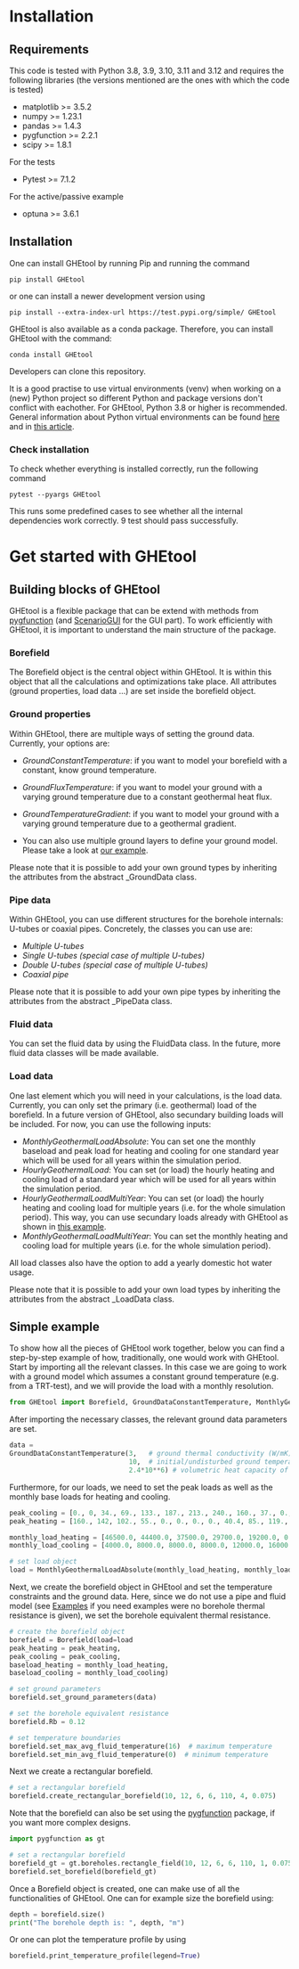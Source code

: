 # Installation

## Requirements
This code is tested with Python 3.8, 3.9, 3.10, 3.11 and 3.12 and requires the following libraries (the versions mentioned are the ones with which the code is tested)

* matplotlib >= 3.5.2
* numpy >= 1.23.1
* pandas >= 1.4.3
* pygfunction >= 2.2.1
* scipy >= 1.8.1

For the tests

* Pytest >= 7.1.2

For the active/passive example

* optuna >= 3.6.1

## Installation

One can install GHEtool by running Pip and running the command

```
pip install GHEtool
```

or one can install a newer development version using

```
pip install --extra-index-url https://test.pypi.org/simple/ GHEtool
```

GHEtool is also available as a conda package. Therefore, you can install GHEtool with the command:
````
conda install GHEtool
````

Developers can clone this repository.

It is a good practise to use virtual environments (venv) when working on a (new) Python project so different Python and package versions don't conflict with eachother. For GHEtool, Python 3.8 or higher is recommended. General information about Python virtual environments can be found [here](https://docs.Python.org/3.9/library/venv.html) and in [this article](https://www.freecodecamp.org/news/how-to-setup-virtual-environments-in-python/).

### Check installation

To check whether everything is installed correctly, run the following command

```
pytest --pyargs GHEtool
```

This runs some predefined cases to see whether all the internal dependencies work correctly. 9 test should pass successfully.

# Get started with GHEtool

## Building blocks of GHEtool
GHEtool is a flexible package that can be extend with methods from [pygfunction](https://pygfunction.readthedocs.io/en/stable/) (and [ScenarioGUI](https://github.com/tblanke/ScenarioGUI) for the GUI part).
To work efficiently with GHEtool, it is important to understand the main structure of the package.

### Borefield
The Borefield object is the central object within GHEtool. It is within this object that all the calculations and optimizations take place.
All attributes (ground properties, load data ...) are set inside the borefield object.

### Ground properties
Within GHEtool, there are multiple ways of setting the ground data. Currently, your options are:

* _GroundConstantTemperature_: if you want to model your borefield with a constant, know ground temperature.
* _GroundFluxTemperature_: if you want to model your ground with a varying ground temperature due to a constant geothermal heat flux.
* _GroundTemperatureGradient_: if you want to model your ground with a varying ground temperature due to a geothermal gradient.

* You can also use multiple ground layers to define your ground model. Please take a look at [our example](https://docs.ghetool.eu/en/latest/sources/code/Examples/start_in_different_month.html).

Please note that it is possible to add your own ground types by inheriting the attributes from the abstract _GroundData class.

### Pipe data
Within GHEtool, you can use different structures for the borehole internals: U-tubes or coaxial pipes.
Concretely, the classes you can use are:

* _Multiple U-tubes_
* _Single U-tubes (special case of multiple U-tubes)_
* _Double U-tubes (special case of multiple U-tubes)_
* _Coaxial pipe_
 
Please note that it is possible to add your own pipe types by inheriting the attributes from the abstract _PipeData class.

### Fluid data
You can set the fluid data by using the FluidData class. In the future, more fluid data classes will be made available.

### Load data
One last element which you will need in your calculations, is the load data. Currently, you can only set the primary (i.e. geothermal) load of the borefield.
In a future version of GHEtool, also secundary building loads will be included. For now, you can use the following inputs:

* _MonthlyGeothermalLoadAbsolute_: You can set one the monthly baseload and peak load for heating and cooling for one standard year which will be used for all years within the simulation period.
* _HourlyGeothermalLoad_: You can set (or load) the hourly heating and cooling load of a standard year which will be used for all years within the simulation period.
* _HourlyGeothermalLoadMultiYear_: You can set (or load) the hourly heating and cooling load for multiple years (i.e. for the whole simulation period). This way, you can use secundary loads already with GHEtool as shown in [this example](https://ghetool.readthedocs.io/en/stable/sources/code/Examples/active_passive_cooling.html).
* _MonthlyGeothermalLoadMultiYear_: You can set the monthly heating and cooling load for multiple years (i.e. for the whole simulation period).

All load classes also have the option to add a yearly domestic hot water usage.

Please note that it is possible to add your own load types by inheriting the attributes from the abstract _LoadData class.


## Simple example

To show how all the pieces of GHEtool work together, below you can find a step-by-step example of how, traditionally, one would work with GHEtool.
Start by importing all the relevant classes. In this case we are going to work with a ground model which assumes a constant ground temperature (e.g. from a TRT-test),
and we will provide the load with a monthly resolution.

```Python
from GHEtool import Borefield, GroundDataConstantTemperature, MonthlyGeothermalLoadAbsolute
```

After importing the necessary classes, the relevant ground data parameters are set.

```Python
data =
GroundDataConstantTemperature(3,   # ground thermal conductivity (W/mK)
							  10,  # initial/undisturbed ground temperature (deg C)
                              2.4*10**6) # volumetric heat capacity of the ground (J/m3K) 
```

Furthermore, for our loads, we need to set the peak loads as well as the monthly base loads for heating and cooling.

```Python
peak_cooling = [0., 0, 34., 69., 133., 187., 213., 240., 160., 37., 0., 0.]   # Peak cooling in kW
peak_heating = [160., 142, 102., 55., 0., 0., 0., 0., 40.4, 85., 119., 136.]  # Peak heating in kW

monthly_load_heating = [46500.0, 44400.0, 37500.0, 29700.0, 19200.0, 0.0, 0.0, 0.0, 18300.0, 26100.0, 35100.0, 43200.0]        # in kWh
monthly_load_cooling = [4000.0, 8000.0, 8000.0, 8000.0, 12000.0, 16000.0, 32000.0, 32000.0, 16000.0, 12000.0, 8000.0, 4000.0]  # in kWh

# set load object
load = MonthlyGeothermalLoadAbsolute(monthly_load_heating, monthly_load_cooling, peak_heating, peak_cooling)

```

Next, we create the borefield object in GHEtool and set the temperature constraints and the ground data.
Here, since we do not use a pipe and fluid model (see [Examples](https://ghetool.readthedocs.io/en/stable/sources/code/examples.html) if you need examples were no borehole thermal resistance is given),
we set the borehole equivalent thermal resistance.

```Python
# create the borefield object
borefield = Borefield(load=load
peak_heating = peak_heating,
peak_cooling = peak_cooling,
baseload_heating = monthly_load_heating,
baseload_cooling = monthly_load_cooling)

# set ground parameters
borefield.set_ground_parameters(data)

# set the borehole equivalent resistance
borefield.Rb = 0.12

# set temperature boundaries
borefield.set_max_avg_fluid_temperature(16)  # maximum temperature
borefield.set_min_avg_fluid_temperature(0)  # minimum temperature
```

Next we create a rectangular borefield.

```Python
# set a rectangular borefield
borefield.create_rectangular_borefield(10, 12, 6, 6, 110, 4, 0.075)
```

Note that the borefield can also be set using the [pygfunction](https://pygfunction.readthedocs.io/en/stable/) package, if you want more complex designs.

```Python
import pygfunction as gt

# set a rectangular borefield
borefield_gt = gt.boreholes.rectangle_field(10, 12, 6, 6, 110, 1, 0.075) 
borefield.set_borefield(borefield_gt)
```

Once a Borefield object is created, one can make use of all the functionalities of GHEtool. One can for example size the borefield using:

```Python
depth = borefield.size()
print("The borehole depth is: ", depth, "m")
```

Or one can plot the temperature profile by using

```Python
borefield.print_temperature_profile(legend=True)
```